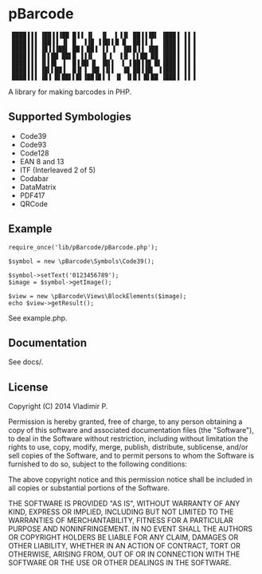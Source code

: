 # pBarcode

     ████▐▐▐ ▐██▐▐▐██ █▐▐ ▐▌  ▐▌  ▌▐▐▌ ██▐▐▐█▌ ▐███▐ ▐▐ ▌ 
     ████▐▐▐ ▐██▐▐ ▐▌ █  ▐▐█ ▐▐█▌▌█ █  ██▐▐ ▌  ▐███▐ ▐▐ ▌ 
     ████▐▐▐ ▐█▐▐▐██▌ ██▐ ██▐ ▐▐ ▐  ▐█▌█▐▐ ▐██ ▐███▐ ▐▐ ▌ 
     ████▐▐▐ ▐▌▌██ ██▌█ ▐▐▐▌  ▐▌▐  ▐▐▌ ▌▌██ ██ ▐███▐ ▐▐ ▌ 
     ████▐▐▐ ▐▌▌█▌ ▐  █▐▐█▌▐▌ ▐█▌▌  ▌ ▌██▐▐█ █▌▐███▐ ▐▐ ▌ 
     ████▐▐▐ ▐█▌▌██▐  █▐▌▐ ▐█▌▐▐▌▌  ▐█ ██▐▐█▌ ▐▐███▐ ▐▐ ▌ 
     ████▐▐▐ ▐█▐ █▌██▌▌█▌▐██▐█▐ ▌ ▐▌ ▐▌█▐ █▌██ ▐███▐ ▐▐ ▌ 

A library for making barcodes in PHP.


## Supported Symbologies

* Code39
* Code93
* Code128
* EAN 8 and 13
* ITF (Interleaved 2 of 5)
* Codabar
* DataMatrix
* PDF417
* QRCode


## Example

    require_once('lib/pBarcode/pBarcode.php');
    
    $symbol = new \pBarcode\Symbols\Code39();
    
    $symbol->setText('0123456789');
    $image = $symbol->getImage();

    $view = new \pBarcode\Views\BlockElements($image);
    echo $view->getResult();

See example.php.


## Documentation

See docs/.


## License

Copyright (C) 2014 Vladimir P.

Permission is hereby granted, free of charge, to any person obtaining a copy
of this software and associated documentation files (the "Software"), to deal
in the Software without restriction, including without limitation the rights
to use, copy, modify, merge, publish, distribute, sublicense, and/or sell
copies of the Software, and to permit persons to whom the Software is
furnished to do so, subject to the following conditions:

The above copyright notice and this permission notice shall be included in
all copies or substantial portions of the Software.

THE SOFTWARE IS PROVIDED "AS IS", WITHOUT WARRANTY OF ANY KIND, EXPRESS OR
IMPLIED, INCLUDING BUT NOT LIMITED TO THE WARRANTIES OF MERCHANTABILITY,
FITNESS FOR A PARTICULAR PURPOSE AND NONINFRINGEMENT. IN NO EVENT SHALL THE
AUTHORS OR COPYRIGHT HOLDERS BE LIABLE FOR ANY CLAIM, DAMAGES OR OTHER
LIABILITY, WHETHER IN AN ACTION OF CONTRACT, TORT OR OTHERWISE, ARISING FROM,
OUT OF OR IN CONNECTION WITH THE SOFTWARE OR THE USE OR OTHER DEALINGS IN
THE SOFTWARE.